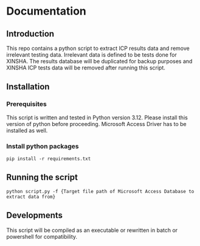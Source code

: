 # Documentation

## Introduction

This repo contains a python script to extract ICP results data and remove irrelevant testing data. Irrelevant data is defined to be tests done for XINSHA. The results database will be duplicated for backup purposes and XINSHA ICP tests data will be removed after running this script.

## Installation

### Prerequisites

This script is written and tested in Python version 3.12. Please install this version of python before proceeding. Microsoft Access Driver has to be installed as well.

### Install python packages

<pre><code>pip install -r requirements.txt</code></pre>

## Running the script

<pre><code>python script.py -f {Target file path of Microsoft Access Database to extract data from}</code></pre>

## Developments

This script will be compiled as an executable or rewritten in batch or powershell for compatibility.